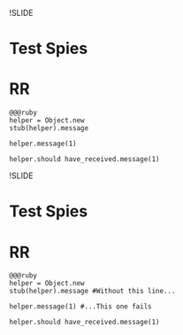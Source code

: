!SLIDE
# Test Spies #
# RR #

    @@@ruby
    helper = Object.new
    stub(helper).message
    
    helper.message(1)

    helper.should have_received.message(1)


!SLIDE
# Test Spies #
# RR #

    @@@ruby
    helper = Object.new
    stub(helper).message #Without this line...
    
    helper.message(1) #...This one fails

    helper.should have_received.message(1)
